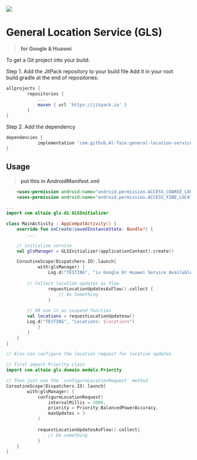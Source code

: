 [![](https://jitpack.io/v/Al-Taie/general-location-service.svg)](https://jitpack.io/#Al-Taie/general-location-service)

# General Location Service (GLS)
> **for Google & Huawei**

To get a Git project into your build:

Step 1. Add the JitPack repository to your build file
Add it in your root build.gradle at the end of repositories:

```gradle
allprojects {
		repositories {
			...
			maven { url 'https://jitpack.io' }
		}
}
```

Step 2. Add the dependency

```gradle
dependencies {
	        implementation 'com.github.Al-Taie:general-location-service:<VERSION>'
}
```

## Usage
> **put this in AndroidManifest.xml**
```xml
    <uses-permission android:name="android.permission.ACCESS_COARSE_LOCATION" />
    <uses-permission android:name="android.permission.ACCESS_FINE_LOCATION" />
```

```kotlin
...
import com.altaie.gls.di.GLSInitializer

class MainActivity : AppCompatActivity() {
    override fun onCreate(savedInstanceState: Bundle?) {
        ...
	
	// initialize service 
	val glsManager = GLSInitializer(applicationContext).create()

	CoroutineScope(Dispatchers.IO).launch{
            with(glsManager) {
                Log.d("TESTING", "is Google Or Huawei Service Available: $isServicesAvailable")
		
		// Collect location updates as flow
                requestLocationUpdatesAsFlow().collect {
                    // Do Something
                }
		
		// OR use it as suspend function
		val locations = requestLocationUpdatesw()
		Log.d("TESTING", "Locations: $locations")
            }
        }
    }
}
```

```kotlin
// Also can configure the location request for location updates

// first import Priority class
import com.altaie.gls.domain.models.Priority

// Then just use the `configureLocationRequest` method
CoroutineScope(Dispatchers.IO).launch{
        with(glsManager) {
            configureLocationRequest(
                intervalMillis = 3000,
                priority = Priority.BalancedPowerAccuracy,
                maxUpdates = 3
            )
            
            requestLocationUpdatesAsFlow().collect{
                // Do something
            }
    }
}
```
